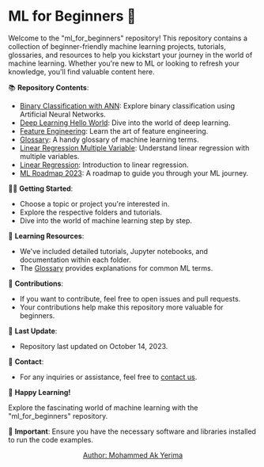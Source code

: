 # ML for Beginners 🚀

Welcome to the "ml_for_beginners" repository! This repository contains a collection of beginner-friendly machine learning projects, tutorials, glossaries, and resources to help you kickstart your journey in the world of machine learning. Whether you're new to ML or looking to refresh your knowledge, you'll find valuable content here.

📚 **Repository Contents**:

- [Binary Classification with ANN](Binary%20Classification%20with%20ANN/): Explore binary classification using Artificial Neural Networks.
- [Deep Learning Hello World](Deep%20Learning%20Hello%20World/): Dive into the world of deep learning.
- [Feature Engineering](Feature%20Engineering/): Learn the art of feature engineering.
- [Glossary](Glossary/): A handy glossary of machine learning terms.
- [Linear Regression Multiple Variable](Linear%20Regression%20Multiple%20Variable/): Understand linear regression with multiple variables.
- [Linear Regression](Linear%20Regression/): Introduction to linear regression.
- [ML Roadmap 2023](ML%20Roadmap%202023/): A roadmap to guide you through your ML journey.

👩‍💻 **Getting Started**:

- Choose a topic or project you're interested in.
- Explore the respective folders and tutorials.
- Dive into the world of machine learning step by step.

📖 **Learning Resources**:

- We've included detailed tutorials, Jupyter notebooks, and documentation within each folder.
- The [Glossary](Glossary/) provides explanations for common ML terms.

🌟 **Contributions**:

- If you want to contribute, feel free to open issues and pull requests.
- Your contributions help make this repository more valuable for beginners.

📆 **Last Update**:

- Repository last updated on October 14, 2023.

📧 **Contact**:

- For any inquiries or assistance, feel free to [contact us](mailto:mcakyerima@gmail.com).

🚀 **Happy Learning!**

Explore the fascinating world of machine learning with the "ml_for_beginners" repository.

📌 **Important**: Ensure you have the necessary software and libraries installed to run the code examples.

<div align="center">
  <p>
    <a href="https://github.com/mcakyerima">
      Author: Mohammed Ak Yerima
    </a>
  </p>
</div>
